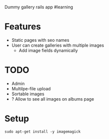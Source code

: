 Dummy gallery rails app #learning

# Features
- Static pages with seo names
- User can create galleries with multiple images
  - Add image fields dynamically

# TODO  
- Admin
- Multilpe-file upload
- Sortable images
- ? Allow to see all images on albums page

# Setup
`sudo apt-get install -y imagemagick`